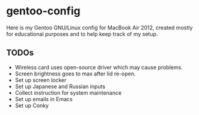 # gentoo-config
Here is my Gentoo GNU/Linux config for MacBook Air 2012,
created mostly for educational purposes and to help keep track of my setup.

## TODOs
 * Wireless card uses open-source driver which may cause problems.
 * Screen brightness goes to max after lid re-open.
 * Set up screen locker
 * Set up Japanese and Russian inputs
 * Collect instruction for system maintenance
 * Set up emails in Emacs
 * Set up Conky


